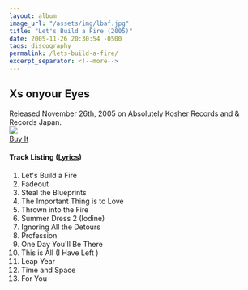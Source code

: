 ```yaml
---
layout: album
image_url: "/assets/img/lbaf.jpg"
title: "Let's Build a Fire (2005)"
date: 2005-11-26 20:30:54 -0500
tags: discography
permalink: /lets-build-a-fire/
excerpt_separator: <!--more-->
---
```


<!--more-->

## Xs onyour Eyes

<div id="release-info">
    Released November 26th, 2005 on Absolutely Kosher Records and & Records Japan.
</div>

<div id="container">
    <div id="release-container">
        <div id="artwork">
            <a href="/assets/img/lbaf.jpg" alt="Full res version"><img src="/assets/img/lbaf.jpg"/></a>
            <div id="buy-album-btn">
                <div class="button-sm">
                    <a href="/store/#lets-build-a-fire-cd">Buy It</a>
                </div>
            </div>
        </div>
        <div id="tracklist">
            <h4>Track Listing (<a href="/lyrics/#lets-build-a-fire-album">Lyrics</a>)</h4>
            <ol>
                <li>Let's Build a Fire</li>
                <li>Fadeout</li>
                <li>Steal the Blueprints</li>
                <li>The Important Thing is to Love</li>
                <li>Thrown into the Fire</li>
                <li>Summer Dress 2 (Iodine)</li>
                <li>Ignoring All the Detours</li>
                <li>Profession</li>
                <li>One Day You'll Be There</li>
                <li>This is All (I Have Left )</li>
                <li>Leap Year</li>
                <li>Time and Space</li>
                <li>For You</li>
            </ol>
        </div>
    </div>
</div>
